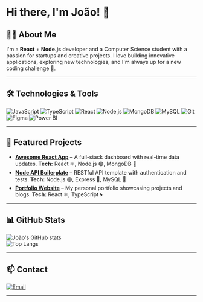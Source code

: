 # Hi there, I'm João! 👋

## 🙋‍♂️ About Me  
I'm a **React** + **Node.js** developer and a Computer Science student with a passion for startups and creative projects. I love building innovative applications, exploring new technologies, and I'm always up for a new coding challenge 🚀.

---

## 🛠️ Technologies & Tools  

![JavaScript](https://img.shields.io/badge/javascript-%23323330.svg?style=for-the-badge&logo=javascript&logoColor=%23F7DF1E) 
![TypeScript](https://img.shields.io/badge/typescript-%23007ACC.svg?style=for-the-badge&logo=typescript&logoColor=white) 
![React](https://img.shields.io/badge/react-%2320232a.svg?style=for-the-badge&logo=react&logoColor=%2361DAFB) 
![Node.js](https://img.shields.io/badge/node.js-6DA55F.svg?style=for-the-badge&logo=node.js&logoColor=white) 
![MongoDB](https://img.shields.io/badge/MongoDB-%234ea94b.svg?style=for-the-badge&logo=mongodb&logoColor=white) 
![MySQL](https://img.shields.io/badge/mysql-4479A1.svg?style=for-the-badge&logo=mysql&logoColor=white) 
![Git](https://img.shields.io/badge/git-%23F05033.svg?style=for-the-badge&logo=git&logoColor=white) 
![Figma](https://img.shields.io/badge/figma-%23F24E1E.svg?style=for-the-badge&logo=figma&logoColor=white) 
![Power BI](https://img.shields.io/badge/PowerBI-F2C811.svg?style=for-the-badge&logo=powerbi&logoColor=black)  

---

## 🚀 Featured Projects  

- **[Awesome React App](https://github.com/manfrimjoao/awesome-react-app)** – A full-stack dashboard with real-time data updates. **Tech:** React ⚛️, Node.js 🟢, MongoDB 🍃  
- **[Node API Boilerplate](https://github.com/manfrimjoao/node-api-boilerplate)** – RESTful API template with authentication and tests. **Tech:** Node.js 🟢, Express 🚀, MySQL 🐬  
- **[Portfolio Website](https://github.com/manfrimjoao/portfolio)** – My personal portfolio showcasing projects and blogs. **Tech:** React ⚛️, TypeScript 🌀  

<!-- Replace the above with your actual projects, descriptions and links. Add or remove items as needed. -->

---

## 📊 GitHub Stats  

![João's GitHub stats](https://github-readme-stats.vercel.app/api?username=manfrimjoao&show_icons=true&theme=radical)  
![Top Langs](https://github-readme-stats.vercel.app/api/top-langs/?username=manfrimjoao&layout=compact&theme=radical)  

---

## 📫 Contact

[![Email](https://img.shields.io/badge/Email-D14836.svg?style=flat-square&logo=gmail&logoColor=white)](mailto:jvmanfrim88@gmail.com)  

---

<!-- ✏️ Don’t forget to:
- Update the project names/links in “Featured Projects”
- Replace YOUR-LINKEDIN-USERNAME with your actual LinkedIn slug
- Add or remove badges as you like
- Customize the About Me section to reflect your latest interests! -->
